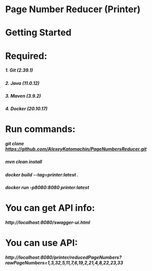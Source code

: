 # Page Number Reducer (Printer)

Getting Started
=====================
# Required:
##### 1. Git (2.39.1)
##### 2. Java (11.0.12)
##### 3. Maven (3.9.2)
##### 4. Docker (20.10.17)

# Run commands:
##### git clone https://github.com/AlexeyKatomachin/PageNumbersReducer.git
##### mvn clean install
##### docker build --tag=printer:latest .
##### docker run -p8080:8080 printer:latest

# You can get API info:
##### http://localhost:8080/swagger-ui.html

# You can use API:
##### http://localhost:8080/printer/reducedPageNumbers?rawPageNumbers=1,3,32,5,11,7,6,19,2,21,4,8,22,23,33




